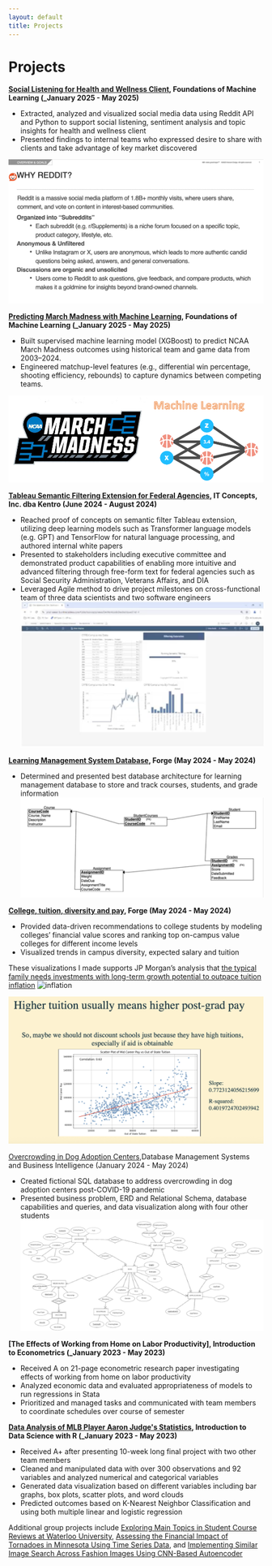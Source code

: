 ```yaml
---
layout: default
title: Projects
---
```


# Projects
**[Social Listening for Health and Wellness Client](https://github.com/isaactabor21/DS3001-Project), Foundations of Machine Learning (_January 2025 - May 2025)**
- Extracted, analyzed and visualized social media data using Reddit API and Python to support social listening, sentiment analysis and topic insights for health and wellness client
- Presented findings to internal teams who expressed desire to share with clients and take advantage of key market discovered

![Reddit](/assets/img/reddit.png)

**[Predicting March Madness with Machine Learning](https://github.com/isaactabor21/DS3001-Project), Foundations of Machine Learning (_January 2025 - May 2025)**
- Built supervised machine learning model (XGBoost) to predict NCAA March Madness outcomes using historical team and game data from 2003–2024.
- Engineered matchup-level features (e.g., differential win percentage, shooting efficiency, rebounds) to capture dynamics between competing teams.

![March Madness](/assets/img/march_madness.png)

**[Tableau Semantic Filtering Extension for Federal Agencies](https://www.linkedin.com/posts/we-are-kentro_driventodeliver-customercentric-innovation-ugcPost-7224146551395213314-4D-4?utm_source=social_share_send&utm_medium=member_desktop_web&rcm=ACoAADzi1zwBulq82nuuYWtG2MFXShY13aAwCTk), IT Concepts, Inc. dba Kentro (June 2024 - August 2024)**
- Reached proof of concepts on semantic filter Tableau extension, utilizing deep learning models such as Transformer language models (e.g. GPT) and TensorFlow for natural language processing, and authored internal white papers
- Presented to stakeholders including executive committee and demonstrated product capabilities of enabling more intuitive and advanced filtering through free-form text for federal agencies such as Social Security Administration, Veterans Affairs, and DIA 
- Leveraged Agile method to drive project milestones on cross-functional team of three data scientists and two software engineers 
![ITC](/assets/img/itc.png)



**[Learning Management System Database](https://github.com/isaactabor21/forge_project2), Forge (May 2024 - May 2024)**
- Determined and presented best database architecture for learning management database to store and track courses, students, and grade information
![college](/assets/img/lms.png)


**[College, tuition, diversity and pay](https://github.com/isaactabor21/LDS-Project-1), Forge (May 2024 - May 2024)**
- Provided data-driven recommendations to college students by modeling colleges’ financial value scores and ranking top on-campus value colleges for different income levels
- Visualized trends in campus diversity, expected salary and tuition

These visualizations I made supports JP Morgan’s analysis that [the typical family needs investments with long-term growth potential to outpace tuition inflation](https://am.jpmorgan.com/us/en/asset-management/adv/investment-strategies/college-planning-essentials/viewer/college-costs/cpe-ccinflation/)
![inflation](/assets/img/inflation.png)

![college](/assets/img/college.png)

[Overcrowding in Dog Adoption Centers](https://docs.google.com/presentation/d/1iQGEuIuXa6L0jLNid9XpTfKBd6zkXprEK_3urIQWX38/edit?slide=id.p#slide=id.p),Database Management Systems and Business Intelligence (January 2024 - May 2024)
- Created fictional SQL database to address overcrowding in dog adoption centers post-COVID-19 pandemic
- Presented business problem, ERD and Relational Schema, database capabilities and queries, and data visualization along with four other students
![college](/assets/img/dog.png)

**[The Effects of Working from Home on Labor Productivity], Introduction to Econometrics (_January 2023 - May 2023)**
- Received A on 21-page econometric research paper investigating effects of working from home on labor productivity 
- Analyzed economic data and evaluated appropriateness of models to run regressions in Stata
- Prioritized and managed tasks and communicated with team members to coordinate schedules over course of semester

**[Data Analysis of MLB Player Aaron Judge's Statistics](https://github.com/isaactabor21/MLB-Aaron-Judge-Data-Analysis-with-R), Introduction to Data Science with R (_January 2023 - May 2023)**
- Received A+ after presenting 10-week long final project with two other team members
- Cleaned and manipulated data with over 300 observations and 92 variables and analyzed numerical and categorical variables
- Generated data visualization based on different variables including bar graphs, box plots, scatter plots, and word clouds
- Predicted outcomes based on K-Nearest Neighbor Classification and using both multiple linear and logistic regression

Additional group projects include [Exploring Main Topics in Student Course Reviews at Waterloo University](https://github.com/isaactabor21/DS4002-Project-1), [Assessing the Financial Impact of Tornadoes in Minnesota Using Time Series Data](https://github.com/RainaVardhan/DS4002-Project-2), and [Implementing Similar Image Search Across Fashion Images Using CNN-Based Autoencoder](https://github.com/laurenwisniewski/DS4002-Project-3/tree/main)
